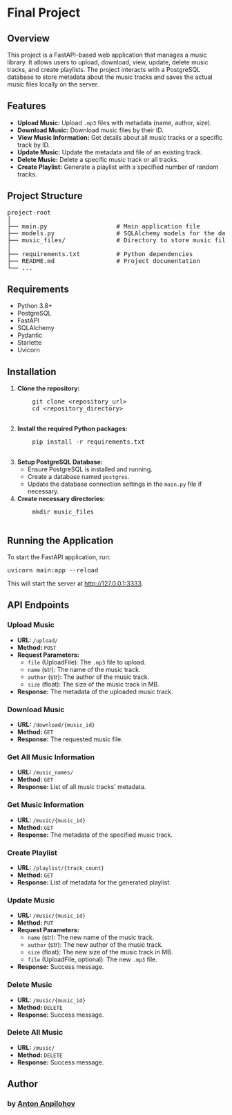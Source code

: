 # Final Project

## Overview

<p>This project is a FastAPI-based web application that manages a music library. It allows users to upload, download, view, update, delete music tracks, and create playlists. The project interacts with a PostgreSQL database to store metadata about the music tracks and saves the actual music files locally on the server.</p>

## Features

<ul>
  <li><b>Upload Music:</b> Upload <code>.mp3</code> files with metadata (name, author, size).</li>
  <li><b>Download Music:</b> Download music files by their ID.</li>
  <li><b>View Music Information:</b> Get details about all music tracks or a specific track by ID.</li>
  <li><b>Update Music:</b> Update the metadata and file of an existing track.</li>
  <li><b>Delete Music:</b> Delete a specific music track or all tracks.</li>
  <li><b>Create Playlist:</b> Generate a playlist with a specified number of random tracks.</li>
</ul>

## Project Structure

<pre>
project-root
│
├── main.py                   # Main application file
├── models.py                 # SQLAlchemy models for the database
├── music_files/              # Directory to store music files
│
├── requirements.txt          # Python dependencies
├── README.md                 # Project documentation
└── ...
</pre>

## Requirements

<ul>
  <li>Python 3.8+</li>
  <li>PostgreSQL</li>
  <li>FastAPI</li>
  <li>SQLAlchemy</li>
  <li>Pydantic</li>
  <li>Starlette</li>
  <li>Uvicorn</li>
</ul>

## Installation

<ol>
  <li><b>Clone the repository:</b>
    <pre>
    git clone &lt;repository_url&gt;
    cd &lt;repository_directory&gt;
    </pre>
  </li>
  <li><b>Install the required Python packages:</b>
    <pre>
    pip install -r requirements.txt
    </pre>
  </li>
  <li><b>Setup PostgreSQL Database:</b>
    <ul>
      <li>Ensure PostgreSQL is installed and running.</li>
      <li>Create a database named <code>postgres</code>.</li>
      <li>Update the database connection settings in the <code>main.py</code> file if necessary.</li>
    </ul>
  </li>
  <li><b>Create necessary directories:</b>
    <pre>
    mkdir music_files
    </pre>
  </li>
</ol>

## Running the Application

<p>To start the FastAPI application, run:</p>

<pre>
uvicorn main:app --reload
</pre>

<p>This will start the server at <a href="http://127.0.0.1:3333">http://127.0.0.1:3333</a>.</p>

## API Endpoints

### Upload Music

<ul>
  <li><b>URL:</b> <code>/upload/</code></li>
  <li><b>Method:</b> <code>POST</code></li>
  <li><b>Request Parameters:</b>
    <ul>
      <li><code>file</code> (UploadFile): The <code>.mp3</code> file to upload.</li>
      <li><code>name</code> (str): The name of the music track.</li>
      <li><code>author</code> (str): The author of the music track.</li>
      <li><code>size</code> (float): The size of the music track in MB.</li>
    </ul>
  </li>
  <li><b>Response:</b> The metadata of the uploaded music track.</li>
</ul>

### Download Music

<ul>
  <li><b>URL:</b> <code>/download/{music_id}</code></li>
  <li><b>Method:</b> <code>GET</code></li>
  <li><b>Response:</b> The requested music file.</li>
</ul>

### Get All Music Information

<ul>
  <li><b>URL:</b> <code>/music_names/</code></li>
  <li><b>Method:</b> <code>GET</code></li>
  <li><b>Response:</b> List of all music tracks' metadata.</li>
</ul>

### Get Music Information

<ul>
  <li><b>URL:</b> <code>/music/{music_id}</code></li>
  <li><b>Method:</b> <code>GET</code></li>
  <li><b>Response:</b> The metadata of the specified music track.</li>
</ul>

### Create Playlist

<ul>
  <li><b>URL:</b> <code>/playlist/{track_count}</code></li>
  <li><b>Method:</b> <code>GET</code></li>
  <li><b>Response:</b> List of metadata for the generated playlist.</li>
</ul>

### Update Music

<ul>
  <li><b>URL:</b> <code>/music/{music_id}</code></li>
  <li><b>Method:</b> <code>PUT</code></li>
  <li><b>Request Parameters:</b>
    <ul>
      <li><code>name</code> (str): The new name of the music track.</li>
      <li><code>author</code> (str): The new author of the music track.</li>
      <li><code>size</code> (float): The new size of the music track in MB.</li>
      <li><code>file</code> (UploadFile, optional): The new <code>.mp3</code> file.</li>
    </ul>
  </li>
  <li><b>Response:</b> Success message.</li>
</ul>

### Delete Music

<ul>
  <li><b>URL:</b> <code>/music/{music_id}</code></li>
  <li><b>Method:</b> <code>DELETE</code></li>
  <li><b>Response:</b> Success message.</li>
</ul>

### Delete All Music

<ul>
  <li><b>URL:</b> <code>/music/</code></li>
  <li><b>Method:</b> <code>DELETE</code></li>
  <li><b>Response:</b> Success message.</li>
</ul>

## Author

### by [Anton Anpilohov](https://github.com/tosentai)
